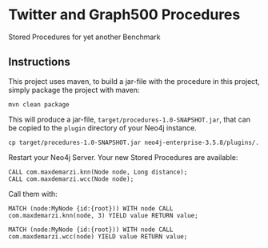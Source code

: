 # Twitter and Graph500 Procedures
Stored Procedures for yet another Benchmark


Instructions
------------ 

This project uses maven, to build a jar-file with the procedure in this
project, simply package the project with maven:

    mvn clean package

This will produce a jar-file, `target/procedures-1.0-SNAPSHOT.jar`,
that can be copied to the `plugin` directory of your Neo4j instance.

    cp target/procedures-1.0-SNAPSHOT.jar neo4j-enterprise-3.5.8/plugins/.
    

Restart your Neo4j Server. Your new Stored Procedures are available:

    CALL com.maxdemarzi.knn(Node node, Long distance);
    CALL com.maxdemarzi.wcc(Node node);
    
Call them with:
        
    MATCH (node:MyNode {id:{root})) WITH node CALL com.maxdemarzi.knn(node, 3) YIELD value RETURN value;    

    MATCH (node:MyNode {id:{root})) WITH node CALL com.maxdemarzi.wcc(node) YIELD value RETURN value;
    